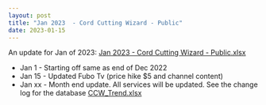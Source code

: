 ```yaml
---
layout: post
title: "Jan 2023  - Cord Cutting Wizard - Public"
date: 2023-01-15
---
```

<p>An update for Jan of 2023: <a href="/Jan 2023 - Cord Cutting Wizard - Public.xlsx">Jan 2023 - Cord Cutting Wizard - Public.xlsx</a>
  <p>
    <ul>
      <li>Jan 1 - Starting off same as end of Dec 2022
      <li>Jan 15 - Updated Fubo Tv (price hike $5 and channel content)
      <li>Jan xx - Month end update. All services will be updated. See the change log for the database <a href="/CCW_Trend.xlsx">CCW_Trend.xlsx</a>
    </ul>
